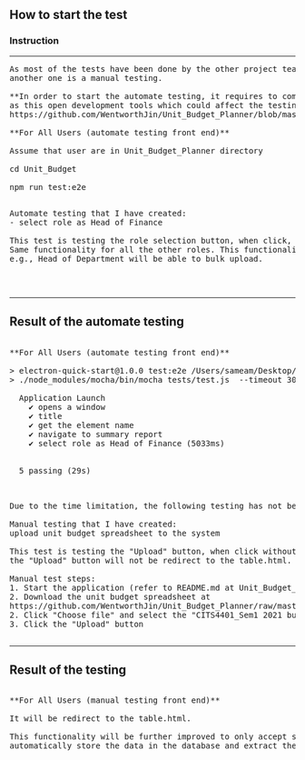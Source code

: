 
## How to start the test 

### **Instruction**

<hr>

<pre>
As most of the tests have been done by the other project team member, I have created two tests, one is an automate testing, 
another one is a manual testing. 

**In order to start the automate testing, it requires to comment out mainWindow.webContents.openDevTools() in main.js,
as this open development tools which could affect the testing**
https://github.com/WentworthJin/Unit_Budget_Planner/blob/master/Unit_Budget/main.js#L5 link to main.js

**For All Users (automate testing front end)**

Assume that user are in Unit_Budget_Planner directory

cd Unit_Budget

npm run test:e2e

<pre>
Automate testing that I have created: 
- select role as Head of Finance

This test is testing the role selection button, when click, there should be a display underneath with "You are the Head of Finance.". 
Same functionality for all the other roles. This functionality will be future modified to show different home page, 
e.g., Head of Department will be able to bulk upload.
</pre>

</pre>

<hr>

## Result of the automate testing

<pre>

**For All Users (automate testing front end)**

> electron-quick-start@1.0.0 test:e2e /Users/sameam/Desktop/OneDrive/Desktop/Professional/project1/Unit_Budget_Planner/Unit_Budget
> ./node_modules/mocha/bin/mocha tests/test.js  --timeout 30000

  Application Launch
    ✔ opens a window
    ✔ title
    ✔ get the element name
    ✔ navigate to summary report
    ✔ select role as Head of Finance (5033ms)


  5 passing (29s)

</pre>

<pre>

Due to the time limitation, the following testing has not been setup as an automate testing. 

Manual testing that I have created: 
upload unit budget spreadsheet to the system

This test is testing the "Upload" button, when click without "Choose file", i.e. the display is "No file chosen", 
the "Upload" button will not be redirect to the table.html. 

Manual test steps: 
1. Start the application (refer to README.md at Unit_Budget_Planner/README.md)
2. Download the unit budget spreadsheet at 
https://github.com/WentworthJin/Unit_Budget_Planner/raw/master/Unit_Budget/tests/CITS4401_Sem1%202021%20budgetv3.xlsx
2. Click "Choose file" and select the "CITS4401_Sem1 2021 budgetv3"
3. Click the "Upload" button

</pre>

<hr>

## Result of the testing

<pre>

**For All Users (manual testing front end)**

It will be redirect to the table.html. 

This functionality will be further improved to only accept spreadsheet files, 
automatically store the data in the database and extract the database result and display in the tables. 

</pre>



